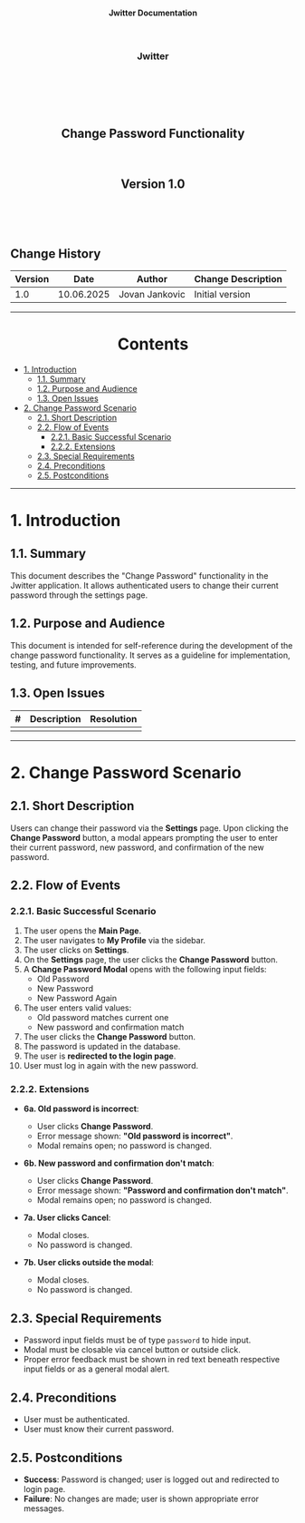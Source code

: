 <p align="center">
<h4 align="center">Jwitter Documentation</h4>
</p>
<br>
<h3 align="center">Jwitter</h3>
<br>
<br><br><br>
<h2 align="center">Change Password Functionality</h2>
<br>
<h2 align="center">Version 1.0</h2>
<br><br><br>
<h2>Change History</h2>

| Version | Date        | Author         | Change Description    |
|---------|-------------|----------------|-----------------------|
| 1.0     | 10.06.2025  | Jovan Jankovic | Initial version       |

---
<h1 align="center">Contents</h1>

- [1. Introduction](#1-introduction)
  - [1.1. Summary](#11-summary)
  - [1.2. Purpose and Audience](#12-purpose-and-audience)
  - [1.3. Open Issues](#13-open-issues)
- [2. Change Password Scenario](#2-change-password-scenario)
  - [2.1. Short Description](#21-short-description)
  - [2.2. Flow of Events](#22-flow-of-events)
    - [2.2.1. Basic Successful Scenario](#221-basic-successful-scenario)
    - [2.2.2. Extensions](#222-extensions)
  - [2.3. Special Requirements](#23-special-requirements)
  - [2.4. Preconditions](#24-preconditions)
  - [2.5. Postconditions](#25-postconditions)

---

# 1. Introduction

## 1.1. Summary

This document describes the "Change Password" functionality in the Jwitter application. It allows authenticated users to change their current password through the settings page.

## 1.2. Purpose and Audience

This document is intended for self-reference during the development of the change password functionality. It serves as a guideline for implementation, testing, and future improvements.

## 1.3. Open Issues

| #   | Description                   | Resolution                 |
|-----|-------------------------------|----------------------------|
|     |                               |                            |

---

# 2. Change Password Scenario

## 2.1. Short Description

Users can change their password via the **Settings** page. Upon clicking the **Change Password** button, a modal appears prompting the user to enter their current password, new password, and confirmation of the new password.

## 2.2. Flow of Events

### 2.2.1. Basic Successful Scenario

1) The user opens the **Main Page**.
2) The user navigates to **My Profile** via the sidebar.
3) The user clicks on **Settings**.
4) On the **Settings** page, the user clicks the **Change Password** button.
5) A **Change Password Modal** opens with the following input fields:
   - Old Password
   - New Password
   - New Password Again
6) The user enters valid values:
   - Old password matches current one
   - New password and confirmation match
7) The user clicks the **Change Password** button.
8) The password is updated in the database.
9) The user is **redirected to the login page**.
10) User must log in again with the new password.

### 2.2.2. Extensions

- **6a. Old password is incorrect**:
  - User clicks **Change Password**.
  - Error message shown: **"Old password is incorrect"**.
  - Modal remains open; no password is changed.

- **6b. New password and confirmation don't match**:
  - User clicks **Change Password**.
  - Error message shown: **"Password and confirmation don't match"**.
  - Modal remains open; no password is changed.

- **7a. User clicks Cancel**:
  - Modal closes.
  - No password is changed.

- **7b. User clicks outside the modal**:
  - Modal closes.
  - No password is changed.

## 2.3. Special Requirements

- Password input fields must be of type `password` to hide input.
- Modal must be closable via cancel button or outside click.
- Proper error feedback must be shown in red text beneath respective input fields or as a general modal alert.

## 2.4. Preconditions

- User must be authenticated.
- User must know their current password.

## 2.5. Postconditions

- **Success**: Password is changed; user is logged out and redirected to login page.
- **Failure**: No changes are made; user is shown appropriate error messages.
